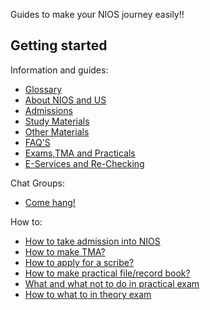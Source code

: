  

Guides to make your NIOS journey easily!! 

## Getting started
Information and guides:
- [Glossary](/wiki/Glossary)
- [About NIOS and US](/wiki/About)
- [Admissions](/wiki/Admissions)
- [Study Materials](/wiki/Study-Materials)
- [Other Materials](/wiki/other-materials)
- [FAQ'S](/wiki/FAQ'S)
- [Exams,TMA and Practicals](/wiki/Exams-Assignments)
- [E-Services and Re-Checking](/wiki/EServices)

Chat Groups:
- [Come hang!](/wiki/Get_Help)

How to:
- [How to take admission into NIOS](https://nios.ac.in/student-information-section/admission-procedure-videos.aspx)
- [How to make TMA?](/wiki/Guidelines)
- [How to apply for a scribe?](/wiki/howto's-scribe)
- [How to make practical file/record book?]( /wiki/howto-rec-book)
- [What and what not to do in practical exam ](/wiki/pr)
- [How to what to in theory exam](/wiki/th)
